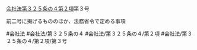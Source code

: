 [会社法第３２５条の４第２項](会社法＿＿＿＿第３２５条の４第２項)第３号

前二号に掲げるもののほか、法務省令で定める事項


#会社法
#会社法/第３２５条の４
#会社法/第３２５条の４/第２項
#会社法/第３２５条の４/第２項/第３号
